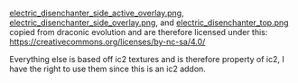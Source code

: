 [electric_disenchanter_side_active_overlay.png](src/main/resources/assets/ic2c_extras/textures/sprites/tiles/electric_disenchanter_side_active_overlay.png), [electric_disenchanter_side_overlay.png](src/main/resources/assets/ic2c_extras/textures/sprites/tiles/electric_disenchanter_side_overlay.png), and [electric_disenchanter_top.png](src/main/resources/assets/ic2c_extras/textures/sprites/tiles/electric_disenchanter_top.png) copied from draconic evolution and are therefore licensed under this:
https://creativecommons.org/licenses/by-nc-sa/4.0/

Everything else is based off ic2 textures and is therefore property of ic2, I have the right to use them since this is an ic2 addon.